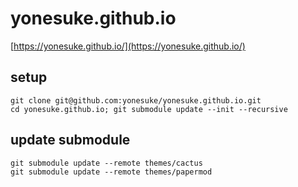# yonesuke.github.io

[https://yonesuke.github.io/](https://yonesuke.github.io/)

## setup
```
git clone git@github.com:yonesuke/yonesuke.github.io.git
cd yonesuke.github.io; git submodule update --init --recursive
```

## update submodule
```
git submodule update --remote themes/cactus
git submodule update --remote themes/papermod
```
